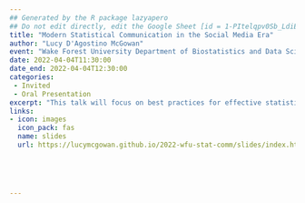```yaml
---
## Generated by the R package lazyapero
## Do not edit directly, edit the Google Sheet [id = 1-PItelqpv0Sb_LdiEDqb8O3D_Roii5nVTL07IRVbRtA]
title: "Modern Statistical Communication in the Social Media Era"
author: "Lucy D'Agostino McGowan"
event: "Wake Forest University Department of Biostatistics and Data Science"
date: 2022-04-04T11:30:00
date_end: 2022-04-04T12:30:00
categories:
 - Invited
 - Oral Presentation
excerpt: "This talk will focus on best practices for effective statistical communication that simultaneously is clear, engaging, and understandable while remaining rigorous and mathematically correct. It is increasingly important for people to be able to sift through what is important and what is noise, what is evidence and what is an anecdote. This talk focuses on techniques to strike an appropriate balance, with specifics on how to communicate complex statistical concepts in an engaging manner without sacrificing truth and content."
links:
- icon: images
  icon_pack: fas
  name: slides
  url: https://lucymcgowan.github.io/2022-wfu-stat-comm/slides/index.html#1





---
```

